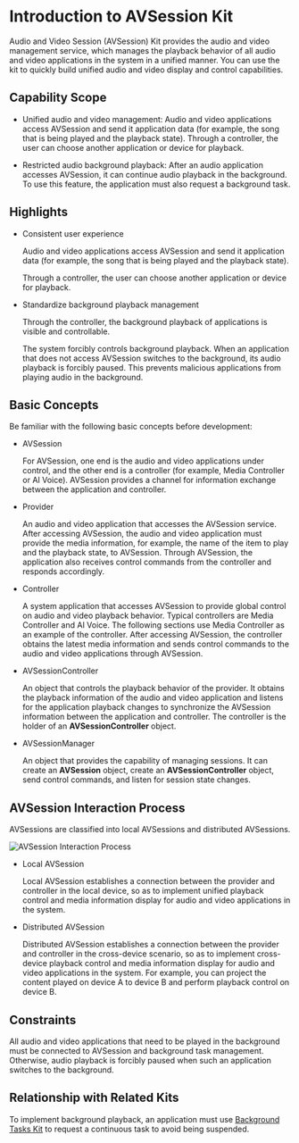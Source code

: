 # Introduction to AVSession Kit

Audio and Video Session (AVSession) Kit provides the audio and video management service, which manages the playback behavior of all audio and video applications in the system in a unified manner. You can use the kit to quickly build unified audio and video display and control capabilities.

## Capability Scope

- Unified audio and video management: Audio and video applications access AVSession and send it application data (for example, the song that is being played and the playback state). Through a controller, the user can choose another application or device for playback.

- Restricted audio background playback: After an audio application accesses AVSession, it can continue audio playback in the background. To use this feature, the application must also request a background task.

## Highlights

- Consistent user experience

  Audio and video applications access AVSession and send it application data (for example, the song that is being played and the playback state).

  Through a controller, the user can choose another application or device for playback.

- Standardize background playback management

  Through the controller, the background playback of applications is visible and controllable.

  The system forcibly controls background playback. When an application that does not access AVSession switches to the background, its audio playback is forcibly paused. This prevents malicious applications from playing audio in the background.

## Basic Concepts

Be familiar with the following basic concepts before development:

- AVSession

  For AVSession, one end is the audio and video applications under control, and the other end is a controller (for example, Media Controller or AI Voice). AVSession provides a channel for information exchange between the application and controller. 

- Provider

  An audio and video application that accesses the AVSession service. After accessing AVSession, the audio and video application must provide the media information, for example, the name of the item to play and the playback state, to AVSession. Through AVSession, the application also receives control commands from the controller and responds accordingly.

- Controller

  A system application that accesses AVSession to provide global control on audio and video playback behavior. Typical controllers are Media Controller and AI Voice. The following sections use Media Controller as an example of the controller. After accessing AVSession, the controller obtains the latest media information and sends control commands to the audio and video applications through AVSession.

- AVSessionController

  An object that controls the playback behavior of the provider. It obtains the playback information of the audio and video application and listens for the application playback changes to synchronize the AVSession information between the application and controller. The controller is the holder of an **AVSessionController** object.

- AVSessionManager

  An object that provides the capability of managing sessions. It can create an **AVSession** object, create an **AVSessionController** object, send control commands, and listen for session state changes.

## AVSession Interaction Process

AVSessions are classified into local AVSessions and distributed AVSessions.

![AVSession Interaction Process](figures/avsession-interaction-process.png)

- Local AVSession

  Local AVSession establishes a connection between the provider and controller in the local device, so as to implement unified playback control and media information display for audio and video applications in the system.

- Distributed AVSession

  Distributed AVSession establishes a connection between the provider and controller in the cross-device scenario, so as to implement cross-device playback control and media information display for audio and video applications in the system. For example, you can project the content played on device A to device B and perform playback control on device B.

## Constraints

All audio and video applications that need to be played in the background must be connected to AVSession and background task management. Otherwise, audio playback is forcibly paused when such an application switches to the background.

## Relationship with Related Kits

To implement background playback, an application must use [Background Tasks Kit](../task-management/background-task-overview.md) to request a continuous task to avoid being suspended.
